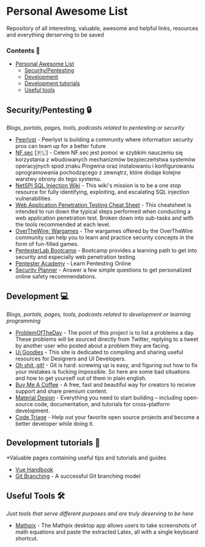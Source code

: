 # Personal Awesome List
Repository of all interesting, valuable, awesome and helpful links, resources and everything derserving to be saved

### Contents 📖

- [Personal Awesome List](#personal-awesome-list)
    - [Security/Pentesting](#securitypentesting-)
    - [Development](#development-)
    - [Development tutorials](#development-tutorials-)
    - [Useful tools](#useful-tools-)
    
## Security/Pentesting 🔒

*Blogs, portals, pages, tools, podcasts related to pentesting or security*

* [Peerlyst](https://www.peerlyst.com) - Peerlyst is building a community where information security pros can team up for a better future
* [NF.sec](https://nfsec.pl/) [🇵🇱] - Celem NF.sec jest pomoc w szybkim nauczeniu się korzystania z wbudowanych mechanizmów bezpieczeństwa systemów operacyjnych spod znaku Pingwina oraz instalowaniu i konfigurowaniu oprogramowania pochodzącego z zewnątrz, które dodaje kolejne warstwy obrony do tego systemu.
* [NetSPI SQL Injection Wiki](https://sqlwiki.netspi.com/) - This wiki's mission is to be a one stop resource for fully identifying, exploiting, and escalating SQL injection vulnerabilities
* [Web Application Penetration Testing Cheat Sheet](https://jdow.io/blog/2018/03/18/web-application-penetration-testing-methodology/) - This cheatsheet is intended to run down the typical steps performed when conducting a web application penetration test. Broken down into sub-tasks and with the tools recommended at each level.
* [OverTheWire: Wargames](http://overthewire.org/wargames/) - The wargames offered by the OverTheWire community can help you to learn and practice security concepts in the form of fun-filled games.
* [PentesterLab Bootcamp](https://pentesterlab.com/bootcamp) - Bootcamp provides a learning path to get into security and especially web penetration testing.
* [Pentester Academy](https://www.pentesteracademy.com/) - Learn Pentesting Online
* [Security Planner](https://securityplanner.org/#/) - Answer a few simple questions to get personalized online safety recommendations. 

## Development 💻

*Blogs, portals, pages, tools, podcasts related to development or learning programming*

* [ProblemOfTheDay](http://problemoftheday.co/#) - The point of this project is to list a problems a day. These problems will be sourced directly from Twitter, replying to a tweet by another user who posted about a problem they are facing. 
* [Ui Goodies](http://uigoodies.com/index.html) - This site is dedicated to compiling and sharing useful resources for Designers and UI Developers.
* [Oh shit, git!](http://ohshitgit.com/) - Git is hard: screwing up is easy, and figuring out how to fix your mistakes is fucking impossible. So here are some bad situations and how to get yourself out of them in plain english.
* [Buy Me A Coffee](https://www.buymeacoffee.com/) - A free, fast and beautiful way for creators to receive support and share premium content.
* [Material Design](https://material.io/) - Everything you need to start building – including open-source code, documentation, and tutorials for cross-platform development.
* [Code Triage](https://www.codetriage.com/) - Help out your favorite open source projects and become a better developer while doing it.


## Development tutorials 📕

*Valuable pages containing useful tips and tutorials and guides

* [Vue Handbook](https://vuehandbook.com/)
* [Git Branching](https://nvie.com/posts/a-successful-git-branching-model/) - A successful Git branching model

## Useful Tools 🛠

*Just tools that serve different purposes and are truly deserving to be here*

* [Mathpix](https://mathpix.com/) - The Mathpix desktop app allows users to take screenshots of math equations and paste the extracted Latex, all with a single keyboard shortcut.
